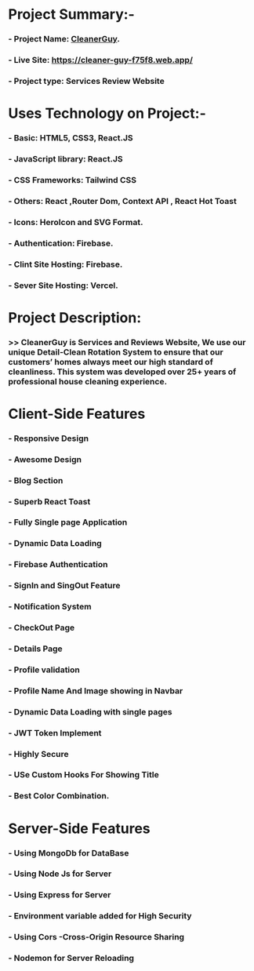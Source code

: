 # Project Summary:-
### - Project Name: [CleanerGuy](https://cleaner-guy-f75f8.web.app/).
### - Live Site: https://cleaner-guy-f75f8.web.app/
### - Project type: Services Review Website
# Uses Technology on Project:-
### - Basic:  HTML5, CSS3, React.JS
### - JavaScript library: React.JS
### - CSS Frameworks: Tailwind CSS
### - Others: React ,Router Dom,  Context API , React Hot Toast 
### - Icons: HeroIcon and SVG Format.
### - Authentication: Firebase.
### - Clint Site Hosting: Firebase.
### - Sever Site Hosting: Vercel.

# Project Description: 
### >> CleanerGuy is Services and Reviews Website,  We use our unique Detail-Clean Rotation System to ensure that our customers’ homes always meet our high standard of cleanliness. This system was developed over 25+ years of professional house cleaning experience.  

# Client-Side Features
### - Responsive Design
### - Awesome Design
### - Blog Section
### - Superb React Toast
### - Fully Single page Application
### - Dynamic Data Loading
### - Firebase Authentication
### - SignIn and SingOut Feature
### - Notification System
### - CheckOut Page
### - Details Page
### - Profile validation
### - Profile Name And Image showing in Navbar
### - Dynamic Data Loading with single pages
### - JWT Token Implement
### - Highly Secure
### - USe Custom Hooks For Showing Title
### - Best Color Combination.

# Server-Side Features
### - Using MongoDb for DataBase
### - Using Node Js for Server
### - Using Express for Server
### - Environment variable added for High Security
### - Using Cors -Cross-Origin Resource Sharing
### - Nodemon for Server Reloading
